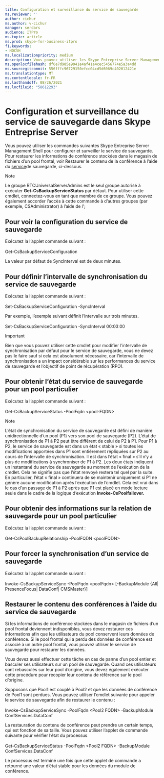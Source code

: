 ```yaml
---
title: Configuration et surveillance du service de sauvegarde
ms.reviewer: ''
author: cichur
ms.author: v-cichur
manager: serdars
audience: ITPro
ms.topic: article
ms.prod: skype-for-business-itpro
f1.keywords:
- NOCSH
ms.localizationpriority: medium
description: Vous pouvez utiliser les Skype Entreprise Server Management Shell pour configurer et surveiller le service de sauvegarde.
ms.openlocfilehash: df0e7d985e9941e4af41a4cec5456774e5a3a4dd
ms.sourcegitcommit: 556fffc96729150efcc04cd5d6069c402012421e
ms.translationtype: MT
ms.contentlocale: fr-FR
ms.lasthandoff: 08/26/2021
ms.locfileid: "58612293"
---
```

# <a name="configuring-and-monitoring-the-backup-service-in-skype-for-business-server"></a>Configuration et surveillance du service de sauvegarde dans Skype Entreprise Server

Vous pouvez utiliser les commandes suivantes Skype Entreprise Server Management Shell pour configurer et surveiller le service de sauvegarde. Pour restaurer les informations de conférence stockées dans le magasin de fichiers d’un pool frontal, voir Restaurer le contenu de la conférence à l’aide du [service](#restore-conference-contents-using-the-backup-service)de sauvegarde, ci-dessous.

> [!NOTE]  
> Le groupe RTCUniversalServerAdmins est le seul groupe autorisé à exécuter **Get-CsBackupServiceStatus** par défaut. Pour utiliser cette cmdlet, connectez-vous en tant que membre de ce groupe. Vous pouvez également accorder l’accès à cette commande à d’autres groupes  (par exemple, CSAdministrator) à l’aide de l';

## <a name="to-see-the-backup-service-configuration"></a>Pour voir la configuration du service de sauvegarde

Exécutez la l’applet commande suivant :<br/><br/>Get-CsBackupServiceConfiguration

La valeur par défaut de SyncInterval est de deux minutes.

## <a name="to-set-the-backup-service-sync-interval"></a>Pour définir l’intervalle de synchronisation du service de sauvegarde

Exécutez la l’applet commande suivant :<br/><br/>Set-CsBackupServiceConfiguration -SyncInterval

Par exemple, l’exemple suivant définit l’intervalle sur trois minutes.<br/><br/>Set-CsBackupServiceConfiguration -SyncInterval 00:03:00


> [!IMPORTANT]  
> Bien que vous pouvez utiliser cette cmdlet pour modifier l’intervalle de synchronisation par défaut pour le service de sauvegarde, vous ne devez pas le faire sauf si cela est absolument nécessaire, car l’intervalle de synchronisation a un impact considérable sur les performances du service de sauvegarde et l’objectif de point de récupération (RPO).

## <a name="to-get-the-backup-service-status-for-a-particular-pool"></a>Pour obtenir l’état du service de sauvegarde pour un pool particulier

Exécutez la l’applet commande suivant :<br/><br/>Get-CsBackupServiceStatus -PoolFqdn \<pool-FQDN>

> [!NOTE]  
> L’état de synchronisation du service de sauvegarde est défini de manière unidirectionnelle d’un pool (P1) vers son pool de sauvegarde (P2). L’état de synchronisation de P1 à P2 peut être différent de celui de P2 à P1. Pour P1 à P2, le service de sauvegarde est dans un état « stable » si toutes les modifications apportées dans P1 sont entièrement répliquées sur P2 au cours de l’intervalle de synchronisation. Il est dans l’état « final » s’il n’y a plus de modifications à synchroniser de P1 à P2. Les deux états indiquent un instantané du service de sauvegarde au moment de l’exécution de la cmdlet. Cela ne signifie pas que l’état renvoyé restera tel quel par la suite. En particulier, l’état « final » continuera de se maintenir uniquement si P1 ne génère aucune modification après l’exécution de l’cmdlet. Cela est vrai dans le cas d’un passage de P1 à P2 après que P1 est placé en mode lecture seule dans le cadre de la logique d’exécution **Invoke-CsPoolfailover.**

## <a name="to-get-information-about-the-backup-relationship-for-a-particular-pool"></a>Pour obtenir des informations sur la relation de sauvegarde pour un pool particulier

Exécutez la l’applet commande suivant :<br/><br/>Get-CsPoolBackupRelationship -PoolFQDN \<poolFQDN>

## <a name="to-force-a-backup-service-sync"></a>Pour forcer la synchronisation d’un service de sauvegarde

Exécutez la l’applet commande suivant :<br/><br/>Invoke-CsBackupServiceSync -PoolFqdn \<poolFqdn> [-BackupModule {All| PresenceFocus| DataConf| CMSMaster}]

## <a name="restore-conference-contents-using-the-backup-service"></a>Restaurer le contenu des conférences à l’aide du service de sauvegarde 

Si les informations de conférence stockées dans le magasin de fichiers d’un pool frontal deviennent indisponibles, vous devez restaurer ces informations afin que les utilisateurs du pool conservent leurs données de conférence. Si le pool frontal qui a perdu des données de conférence est associé à un autre pool frontal, vous pouvez utiliser le service de sauvegarde pour restaurer les données.

Vous devez aussi effectuer cette tâche en cas de panne d’un pool entier et basculer ses utilisateurs sur un pool de sauvegarde. Quand ces utilisateurs sont rebasculés sur leur pool d’origine, vous devez également exécuter cette procédure pour recopier leur contenu de référence sur le pool d’origine.

Supposons que Pool1 est couplé à Pool2 et que les données de conférence de Pool1 sont perdues. Vous pouvez utiliser l’cmdlet suivante pour appeler le service de sauvegarde afin de restaurer le contenu :<br/><br/>Invoke-CsBackupServiceSync -PoolFqdn \<Pool2 FQDN> -BackupModule ConfServices.DataConf

La restauration du contenu de conférence peut prendre un certain temps, qui est fonction de sa taille. Vous pouvez utiliser l’applet de commande suivante pour vérifier l’état du processus<br/><br/>Get-CsBackupServiceStatus -PoolFqdn \<Pool2 FQDN> -BackupModule ConfServices.DataConf

Le processus est terminé une fois que cette applet de commande a retourné une valeur d’état stable pour les données du module de conférence.
